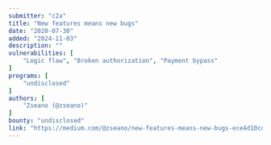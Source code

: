 ```yaml
---
submitter: "c2a"
title: "New features means new bugs"
date: "2020-07-30"
added: "2024-11-03"
description: ""
vulnerabilities: [
    "Logic flaw", "Broken authorization", "Payment bypass"
]
programs: [
    "undisclosed"
]
authors: [
    "Zseano (@zseano)"
]
bounty: "undisclosed"
link: "https://medium.com/@zseano/new-features-means-new-bugs-ece4d10cdf9d"
---
```




